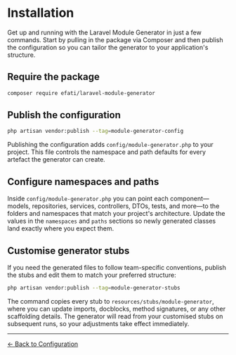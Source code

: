 # Installation

Get up and running with the Laravel Module Generator in just a few commands. Start by pulling in the package via Composer and then publish the configuration so you can tailor the generator to your application's structure.

## Require the package

```bash
composer require efati/laravel-module-generator
```

## Publish the configuration

```bash
php artisan vendor:publish --tag=module-generator-config
```

Publishing the configuration adds `config/module-generator.php` to your project. This file controls the namespace and path defaults for every artefact the generator can create.

## Configure namespaces and paths

Inside `config/module-generator.php` you can point each component—models, repositories, services, controllers, DTOs, tests, and more—to the folders and namespaces that match your project's architecture. Update the values in the `namespaces` and `paths` sections so newly generated classes land exactly where you expect them.

## Customise generator stubs

If you need the generated files to follow team-specific conventions, publish the stubs and edit them to match your preferred structure:

```bash
php artisan vendor:publish --tag=module-generator-stubs
```

The command copies every stub to `resources/stubs/module-generator`, where you can update imports, docblocks, method signatures, or any other scaffolding details. The generator will read from your customised stubs on subsequent runs, so your adjustments take effect immediately.

---

[← Back to Configuration](../README.md#configuration)
